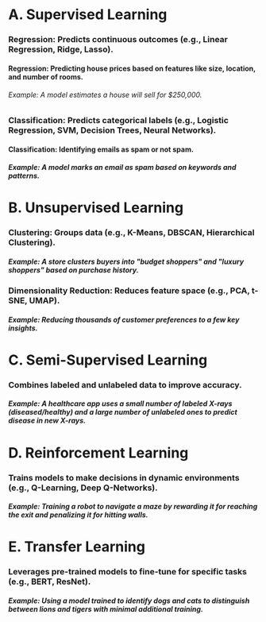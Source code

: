 # A. Supervised Learning
### Regression: Predicts continuous outcomes (e.g., Linear Regression, Ridge, Lasso).
#### Regression: Predicting house prices based on features like size, location, and number of rooms.
###### Example: A model estimates a house will sell for $250,000.
### Classification: Predicts categorical labels (e.g., Logistic Regression, SVM, Decision Trees, Neural Networks).
#### Classification: Identifying emails as spam or not spam.
##### Example: A model marks an email as spam based on keywords and patterns.

# B. Unsupervised Learning
### Clustering: Groups data (e.g., K-Means, DBSCAN, Hierarchical Clustering).
##### Example: A store clusters buyers into "budget shoppers" and "luxury shoppers" based on purchase history.

### Dimensionality Reduction: Reduces feature space (e.g., PCA, t-SNE, UMAP).
##### Example: Reducing thousands of customer preferences to a few key insights.

# C. Semi-Supervised Learning
### Combines labeled and unlabeled data to improve accuracy.
##### Example: A healthcare app uses a small number of labeled X-rays (diseased/healthy) and a large number of unlabeled ones to predict disease in new X-rays.

# D. Reinforcement Learning
### Trains models to make decisions in dynamic environments (e.g., Q-Learning, Deep Q-Networks).
##### Example: Training a robot to navigate a maze by rewarding it for reaching the exit and penalizing it for hitting walls.

# E. Transfer Learning
### Leverages pre-trained models to fine-tune for specific tasks (e.g., BERT, ResNet).
##### Example: Using a model trained to identify dogs and cats to distinguish between lions and tigers with minimal additional training.
